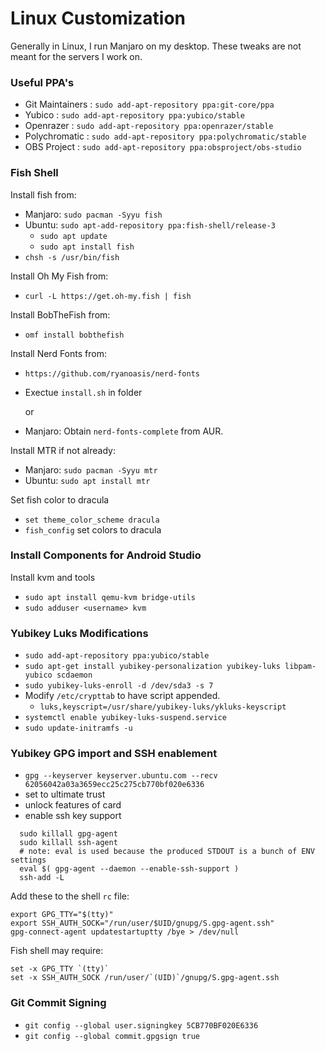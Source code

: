 # Linux Customization

Generally in Linux, I run Manjaro on my desktop. These tweaks are not meant for the servers I work on.

### Useful PPA's
- Git Maintainers : `sudo add-apt-repository ppa:git-core/ppa`
- Yubico : `sudo add-apt-repository ppa:yubico/stable`
- Openrazer : `sudo add-apt-repository ppa:openrazer/stable`
- Polychromatic : `sudo add-apt-repository ppa:polychromatic/stable`
- OBS Project : `sudo add-apt-repository ppa:obsproject/obs-studio`


### Fish Shell

Install fish from:

- Manjaro: `sudo pacman -Syyu fish`
- Ubuntu: `sudo apt-add-repository ppa:fish-shell/release-3`
  - `sudo apt update`
  - `sudo apt install fish`
- `chsh -s /usr/bin/fish`

Install Oh My Fish from:

- `curl -L https://get.oh-my.fish | fish`

Install BobTheFish from:

- `omf install bobthefish`

Install Nerd Fonts from:

- `https://github.com/ryanoasis/nerd-fonts`
- Exectue `install.sh` in folder

    or

- Manjaro: Obtain `nerd-fonts-complete` from AUR.

Install MTR if not already:

- Manjaro: `sudo pacman -Syyu mtr`
- Ubuntu: `sudo apt install mtr`

Set fish color to dracula

- `set theme_color_scheme dracula`
- `fish_config` set colors to dracula

### Install Components for Android Studio

Install kvm and tools
- `sudo apt install qemu-kvm bridge-utils`
- `sudo adduser <username> kvm`

### Yubikey Luks Modifications
- `sudo add-apt-repository ppa:yubico/stable`
- `sudo apt-get install yubikey-personalization yubikey-luks libpam-yubico scdaemon`
- `sudo yubikey-luks-enroll -d /dev/sda3 -s 7`
- Modify `/etc/crypttab` to have script appended.
  - `luks,keyscript=/usr/share/yubikey-luks/ykluks-keyscript`
- `systemctl enable yubikey-luks-suspend.service`
- `sudo update-initramfs -u`

### Yubikey GPG import and SSH enablement
- `gpg --keyserver keyserver.ubuntu.com --recv 62056042a03a3659ecc25c275cb770bf020e6336`
- set to ultimate trust
- unlock features of card
- enable ssh key support
```console
  sudo killall gpg-agent
  sudo killall ssh-agent
  # note: eval is used because the produced STDOUT is a bunch of ENV settings
  eval $( gpg-agent --daemon --enable-ssh-support )
  ssh-add -L
```
Add these to the shell `rc` file:

```console
export GPG_TTY="$(tty)"
export SSH_AUTH_SOCK="/run/user/$UID/gnupg/S.gpg-agent.ssh"
gpg-connect-agent updatestartuptty /bye > /dev/null
```

Fish shell may require:

```console
set -x GPG_TTY `(tty)`
set -x SSH_AUTH_SOCK /run/user/`(UID)`/gnupg/S.gpg-agent.ssh
```

### Git Commit Signing
- `git config --global user.signingkey 5CB770BF020E6336`
- `git config --global commit.gpgsign true`
